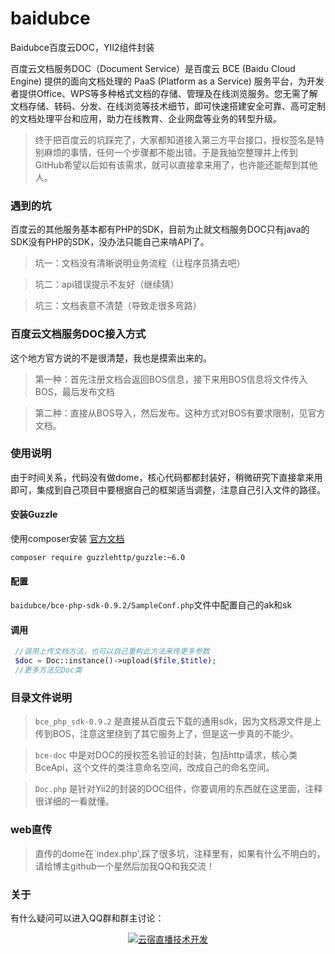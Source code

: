 # baidubce
Baidubce百度云DOC，YII2组件封装

百度云文档服务DOC（Document Service）是百度云 BCE (Baidu Cloud Engine) 提供的面向文档处理的 PaaS (Platform as a Service) 服务平台，为开发者提供Office、WPS等多种格式文档的存储、管理及在线浏览服务。您无需了解文档存储、转码、分发、在线浏览等技术细节，即可快速搭建安全可靠、高可定制的文档处理平台和应用，助力在线教育、企业网盘等业务的转型升级。

>终于把百度云的坑踩完了，大家都知道接入第三方平台接口，授权签名是特别麻烦的事情，任何一个步骤都不能出错。于是我抽空整理并上传到GitHub希望以后如有该需求，就可以直接拿来用了，也许能还能帮到其他人。

### 遇到的坑
百度云的其他服务基本都有PHP的SDK，目前为止就文档服务DOC只有java的SDK没有PHP的SDK，没办法只能自己来啃API了。
>坑一：文档没有清晰说明业务流程（让程序员猜去吧）

>坑二：api错误提示不友好（继续猜）

>坑三：文档表意不清楚（导致走很多弯路）

### 百度云文档服务DOC接入方式
这个地方官方说的不是很清楚，我也是摸索出来的。
>第一种：首先注册文档会返回BOS信息，接下来用BOS信息将文件传入BOS，最后发布文档

>第二种：直接从BOS导入，然后发布。这种方式对BOS有要求限制，见官方文档。

### 使用说明
由于时间关系，代码没有做dome，核心代码都都封装好，稍微研究下直接拿来用即可，集成到自己项目中要根据自己的框架适当调整，注意自己引入文件的路径。
#### 安装Guzzle
使用composer安装 [官方文档](https://guzzle-cn.readthedocs.io/zh_CN/latest/overview.html#installation)
```
composer require guzzlehttp/guzzle:~6.0
```
#### 配置
`baidubce/bce-php-sdk-0.9.2/SampleConf.php`文件中配置自己的ak和sk
#### 调用
```php
 //调用上传文档方法，也可以自己重构此方法来传更多参数
 $doc = Doc::instance()->upload($file,$title);
 //更多方法见Doc类
```


### 目录文件说明
>`bce_php_sdk-0.9.2`  是直接从百度云下载的通用sdk，因为文档源文件是上传到BOS，注意这里绕到了其它服务上了，但是这一步真的不能少。

>`bce-doc`  中是对DOC的授权签名验证的封装，包括http请求，核心类BceApi，这个文件的类注意命名空间，改成自己的命名空间。

>`Doc.php` 是针对Yii2的封装的DOC组件，你要调用的东西就在这里面，注释很详细的一看就懂。

### web直传
>直传的dome在`index.php',踩了很多坑，注释里有，如果有什么不明白的，请给博主github一个星然后加我QQ和我交流！

### 关于
有什么疑问可以进入QQ群和群主讨论：<div align="center" xss="removed"><a target="_blank" href="https://jq.qq.com/?_wv=1027&amp;k=4945coR"><img border="0" src="http://yunyii.oss-cn-beijing.aliyuncs.com/public/join_qq.jpg" alt="云宿直播技术开发" title="云宿直播技术开发">
</a></div>

